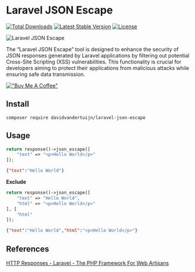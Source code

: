 # Laravel JSON Escape

<a href="https://packagist.org/packages/davidvandertuijn/laravel-json-escape"><img src="https://poser.pugx.org/davidvandertuijn/laravel-json-escape/d/total.svg" alt="Total Downloads"></a>
<a href="https://packagist.org/packages/davidvandertuijn/laravel-json-escape"><img src="https://poser.pugx.org/davidvandertuijn/laravel-json-escape/v/stable.svg" alt="Latest Stable Version"></a>
<a href="https://packagist.org/packages/davidvandertuijn/laravel-json-escape"><img src="https://poser.pugx.org/davidvandertuijn/laravel-json-escape/license.svg" alt="License"></a>

![Laravel JSON Escape](https://cdn.davidvandertuijn.nl/github/laravel-json-escape.png)

The “Laravel JSON Escape” tool is designed to enhance the security of JSON responses generated by Laravel applications by filtering out potential Cross-Site Scripting (XSS) vulnerabilities. This functionality is crucial for developers aiming to protect their applications from malicious attacks while ensuring safe data transmission.

[!["Buy Me A Coffee"](https://www.buymeacoffee.com/assets/img/custom_images/orange_img.png)](https://www.buymeacoffee.com/davidvandertuijn)

## Install

```
composer require davidvandertuijn/laravel-json-escape
```

## Usage

```php
return response()->json_escape([
    "text" => "<p>Hello World</p>"
]);
```

```json
{"text":"Hello World"}
```

**Exclude**

```php
return response()->json_escape([
    "text" => "Hello World",
    "html" => "<p>Hello World</p>"
], [
    "html"
]);
```

```json
{"text":"Hello World","html":"<p>Hello World</p>"}
```

## References

<a href="https://laravel.com/docs/9.x/responses#json-responses">HTTP Responses - Laravel - The PHP Framework For Web Artisans</a>
